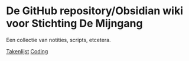 # De GitHub repository/Obsidian wiki voor Stichting De Mijngang
Een collectie van notities, scripts, etcetera.

[Takenlijst](Todo.md)
[Coding](Index)